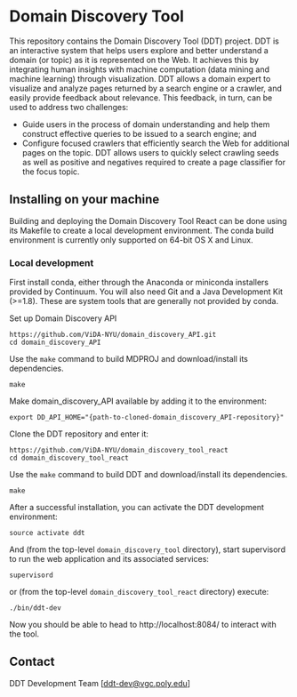 # Domain Discovery Tool

This repository contains the Domain Discovery Tool (DDT) project. DDT is an interactive system that helps users explore and better understand a domain (or topic) as it is represented on the Web. It achieves this by integrating human insights with machine computation (data mining and machine learning) through visualization. DDT allows a domain expert to visualize and analyze pages returned by a search engine or a crawler, and easily provide feedback about relevance. This feedback, in turn, can be used to address two challenges:

* Guide users in the process of domain understanding and help them construct effective queries to be issued to a search engine; and
* Configure focused crawlers that efficiently search the Web for additional pages on the topic. DDT allows users to quickly select crawling seeds as well as positive and negatives required to create a page classifier for the focus topic.

## Installing on your machine

Building and deploying the Domain Discovery Tool React can be done using its Makefile to create a local development environment.  The conda build environment is currently only supported on 64-bit OS X and Linux.

### Local development

First install conda, either through the Anaconda or miniconda installers provided by Continuum.  You will also need Git and a Java Development Kit (>=1.8). These are system tools that are generally not provided by conda.

Set up Domain Discovery API 

```
https://github.com/ViDA-NYU/domain_discovery_API.git
cd domain_discovery_API
```
Use the `make` command to build MDPROJ and download/install its dependencies.

```
make
```

Make domain_discovery_API available by adding it to the environment:

```
export DD_API_HOME="{path-to-cloned-domain_discovery_API-repository}"
```

Clone the DDT repository and enter it:

```
https://github.com/ViDA-NYU/domain_discovery_tool_react
cd domain_discovery_tool_react
```

Use the `make` command to build DDT and download/install its dependencies.

```
make
```

After a successful installation, you can activate the DDT development environment:

```
source activate ddt
```

And (from the top-level `domain_discovery_tool` directory),  start
supervisord to run the web application and its associated services:

```
supervisord
```
or (from the top-level `domain_discovery_tool_react` directory) execute:

```
./bin/ddt-dev
```

Now you should be able to head to http://localhost:8084/ to interact
with the tool.

## Contact

DDT Development Team [ddt-dev@vgc.poly.edu]